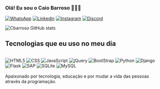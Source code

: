 ### Olá! Eu sou o Caio Barroso 🧑🏻‍💻

[![WhatsApp](	https://img.shields.io/badge/WhatsApp-25D366?style=for-the-badge&logo=whatsapp&logoColor=white)]("href2.com.br")
[![Linkedin](https://img.shields.io/badge/LinkedIn-0077B5?style=for-the-badge&logo=linkedin&logoColor=white)]("href.com.br")
[![Instagram](https://img.shields.io/badge/Instagram-E4405F?style=for-the-badge&logo=instagram&logoColor=white)]("href2.com.br")
[![Discord](https://img.shields.io/badge/Discord-7289DA?style=for-the-badge&logo=discord&logoColor=white)]("href2.com.br")



![Cbarroso GitHub stats](https://github-readme-stats.vercel.app/api?username=CBarrosoBRRJ&show_icons=true&theme=dracula)


## Tecnologias que eu uso no meu dia
<div style='display: inline_block'> <br/>
    <img aling="center" alt= "HTML5"src="https://img.shields.io/badge/HTML5-E34F26?style=for-the-badge&logo=html5&logoColor=white">
    <img aling="center" alt= "CSS"src="https://img.shields.io/badge/CSS3-1572B6?style=for-the-badge&logo=css3&logoColor=white">
    <img aling="center" alt= "JavaScript"src="https://img.shields.io/badge/JavaScript-323330?style=for-the-badge&logo=javascript&logoColor=F7DF1E">
    <img aling="center" alt= "jQuery"src="https://img.shields.io/badge/jQuery-0769AD?style=for-the-badge&logo=jquery&logoColor=white">
    <img aling="center" alt= "BootStrap"src="https://img.shields.io/badge/Bootstrap-563D7C?style=for-the-badge&logo=bootstrap&logoColor=white">
    <img aling="center" alt= "Python"src="https://img.shields.io/badge/Python-14354C?style=for-the-badge&logo=python&logoColor=white">    
    <img aling="center" alt= "Django"src="https://img.shields.io/badge/Django-092E20?style=for-the-badge&logo=django&logoColor=white">
    <img aling="center" alt= "Flask"src="https://img.shields.io/badge/Flask-000000?style=for-the-badge&logo=flask&logoColor=white">
    <img aling="center" alt= "SAP"src="	https://img.shields.io/badge/SAP-0FAAFF?style=for-the-badge&logo=sap&logoColor=white">
    <img aling="center" alt= "SQLite"src="https://img.shields.io/badge/SQLite-07405E?style=for-the-badge&logo=sqlite&logoColor=white">
    <img aling="center" alt= "MySQL"src="https://img.shields.io/badge/MySQL-00000F?style=for-the-badge&logo=mysql&logoColor=white">
     
</div>

<br>
Apaixonado por tecnologia, educação e por mudar a vida das pessoas através da programação.
